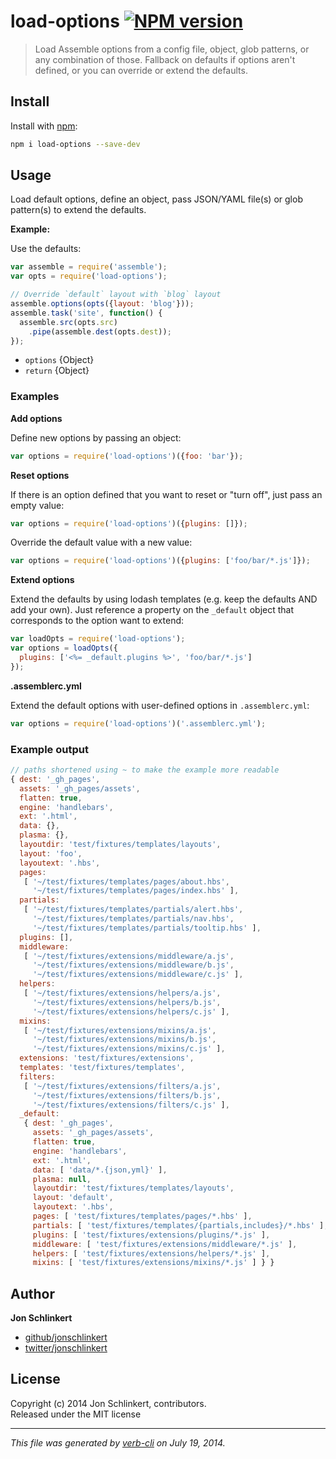 # load-options [![NPM version](https://badge.fury.io/js/load-options.png)](http://badge.fury.io/js/load-options)

> Load Assemble options from a config file, object, glob patterns, or any combination of those. Fallback on defaults if options aren't defined, or you can override or extend the defaults.

## Install
Install with [npm](npmjs.org):

```bash
npm i load-options --save-dev
```

## Usage
Load default options, define an object, pass JSON/YAML file(s) or
glob pattern(s) to extend the defaults.

**Example:**

Use the defaults:

```js
var assemble = require('assemble');
var opts = require('load-options');

// Override `default` layout with `blog` layout
assemble.options(opts({layout: 'blog'}));
assemble.task('site', function() {
  assemble.src(opts.src)
    .pipe(assemble.dest(opts.dest));
});
```

* `options` {Object}  
* `return` {Object}


### Examples

**Add options**

Define new options by passing an object:

```js
var options = require('load-options')({foo: 'bar'});
```

**Reset options**

If there is an option defined that you want to reset or "turn off", just pass an empty value:

```js
var options = require('load-options')({plugins: []});
```

Override the default value with a new value:

```js
var options = require('load-options')({plugins: ['foo/bar/*.js']});
```

**Extend options**

Extend the defaults by using lodash templates (e.g. keep the defaults AND add your own). Just reference a property on the `_default` object that corresponds to the option want to extend:

```js
var loadOpts = require('load-options');
var options = loadOpts({
  plugins: ['<%= _default.plugins %>', 'foo/bar/*.js']
});
```

**.assemblerc.yml**

Extend the default options with user-defined options in `.assemblerc.yml`:

```js
var options = require('load-options')('.assemblerc.yml');
```


### Example output

```js
// paths shortened using ~ to make the example more readable
{ dest: '_gh_pages',
  assets: '_gh_pages/assets',
  flatten: true,
  engine: 'handlebars',
  ext: '.html',
  data: {},
  plasma: {},
  layoutdir: 'test/fixtures/templates/layouts',
  layout: 'foo',
  layoutext: '.hbs',
  pages:
   [ '~/test/fixtures/templates/pages/about.hbs',
     '~/test/fixtures/templates/pages/index.hbs' ],
  partials:
   [ '~/test/fixtures/templates/partials/alert.hbs',
     '~/test/fixtures/templates/partials/nav.hbs',
     '~/test/fixtures/templates/partials/tooltip.hbs' ],
  plugins: [],
  middleware:
   [ '~/test/fixtures/extensions/middleware/a.js',
     '~/test/fixtures/extensions/middleware/b.js',
     '~/test/fixtures/extensions/middleware/c.js' ],
  helpers:
   [ '~/test/fixtures/extensions/helpers/a.js',
     '~/test/fixtures/extensions/helpers/b.js',
     '~/test/fixtures/extensions/helpers/c.js' ],
  mixins:
   [ '~/test/fixtures/extensions/mixins/a.js',
     '~/test/fixtures/extensions/mixins/b.js',
     '~/test/fixtures/extensions/mixins/c.js' ],
  extensions: 'test/fixtures/extensions',
  templates: 'test/fixtures/templates',
  filters:
   [ '~/test/fixtures/extensions/filters/a.js',
     '~/test/fixtures/extensions/filters/b.js',
     '~/test/fixtures/extensions/filters/c.js' ],
  _default:
   { dest: '_gh_pages',
     assets: '_gh_pages/assets',
     flatten: true,
     engine: 'handlebars',
     ext: '.html',
     data: [ 'data/*.{json,yml}' ],
     plasma: null,
     layoutdir: 'test/fixtures/templates/layouts',
     layout: 'default',
     layoutext: '.hbs',
     pages: [ 'test/fixtures/templates/pages/*.hbs' ],
     partials: [ 'test/fixtures/templates/{partials,includes}/*.hbs' ],
     plugins: [ 'test/fixtures/extensions/plugins/*.js' ],
     middleware: [ 'test/fixtures/extensions/middleware/*.js' ],
     helpers: [ 'test/fixtures/extensions/helpers/*.js' ],
     mixins: [ 'test/fixtures/extensions/mixins/*.js' ] } }
```

## Author

**Jon Schlinkert**
 
+ [github/jonschlinkert](https://github.com/jonschlinkert)
+ [twitter/jonschlinkert](http://twitter.com/jonschlinkert) 

## License
Copyright (c) 2014 Jon Schlinkert, contributors.  
Released under the MIT license

***

_This file was generated by [verb-cli](https://github.com/assemble/verb-cli) on July 19, 2014._